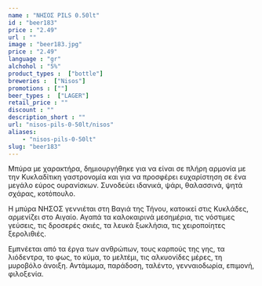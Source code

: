 ```yaml
---
name : "ΝΗΣΟΣ PILS 0.50lt"
id : "beer183"
price : "2.49"
url : ""
image : "beer183.jpg"
price : "2.49"
language : "gr"
alchohol : "5%"
product_types :  ["bottle"]
breweries :  ["Nisos"]
promotions : [""]
beer_types :  ["LAGER"]
retail_price : ""
discount : ""
description_short : ""
url: "nisos-pils-0-50lt/nisos"
aliases: 
    - "nisos-pils-0-50lt"
slug: "beer183"
---
```


Μπύρα με χαρακτήρα, δημιουργήθηκε για να είναι σε πλήρη αρμονία με την Κυκλαδίτικη γαστρονομία και για να προσφέρει ευχαρίστηση σε ένα μεγάλο εύρος ουρανίσκων. Συνοδεύει ιδανικά, ψάρι, θαλασσινά, ψητά σχάρας, κοτόπουλο.

H μπύρα ΝΗΣΟΣ γεννιέται στη Βαγιά της Τήνου, κατοικεί στις Κυκλάδες, αρμενίζει στο Αιγαίο. Αγαπά τα καλοκαιρινά μεσημέρια, τις νόστιμες γεύσεις, τις δροσερές σκιές, τα λευκά ξωκλήσια, τις χειροποίητες ξερολιθιές.

Εμπνέεται από τα έργα των ανθρώπων, τους καρπούς της γης, τα λιόδεντρα, το φως, το κύμα, το μελτέμι, τις αλκυονίδες μέρες, τη μυροβόλο άνοιξη. Αντάμωμα, παράδοση, ταλέντο, γενναιοδωρία, επιμονή, φιλοξενία.